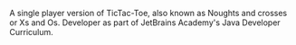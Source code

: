 A single player version of TicTac-Toe, also known as Noughts and crosses or Xs and Os. 
Developer as part of JetBrains Academy's Java Developer Curriculum.

